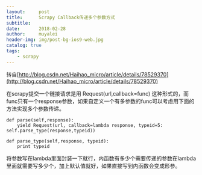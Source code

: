 ```yaml
---
layout:     post
title:      Scrapy Callback传递多个参数方式
subtitle:   
date:       2018-02-28
author:     muyalei
header-img: img/post-bg-ios9-web.jpg
catalog: true
tags:
    - scrapy
---
```


转自[http://blog.csdn.net/Haihao_micro/article/details/78529370](http://blog.csdn.net/Haihao_micro/article/details/78529370)

在scrapy提交一个链接请求是用 Request(url,callback=func) 这种形式的，而func只有一个response参数，如果自定义一个有多参数的func可以考虑用下面的方法实现多个参数传递。

```
def parse(self,response):
    yield Request(url, callback=lambda response, typeid=5: self.parse_type(response,typeid))

def parse_type(self,response, typeid):
    print typeid
```

将参数写在lambda里面封装一下就行，内函数有多少个需要传递的参数在lambda里面就需要写多少个，加上默认值就好，如果直接写到内函数会变成形参。


